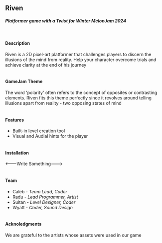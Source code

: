 ## Riven
#### *Platformer game with a Twist for Winter MelonJam 2024*
<br>

#### Description
Riven is a 2D pixel-art platformer that challenges players to discern the illusions of the mind from reality. Help your character overcome trials and achieve clarity at the end of his journey
<br><br>

#### GameJam Theme
The word 'polarity' often refers to the concept of opposites or contrasting elements. Riven fits this theme perfectly since it revolves around telling illusions apart from reality - two opposing states of mind
<br><br>

#### Features
- Built-in level creation tool
- Visual and Audial hints for the player
<br><br>

#### Installation
<---Write Something--->
<br><br>

#### Team
- Caleb - *Team Lead, Coder*
- Radu - *Lead Programmer, Artist*
- Sultan - *Level Designer, Coder*
- Wyatt - *Coder, Sound Design*
<br><br>

#### Acknoledgments
We are grateful to the artists whose assets were used in our game